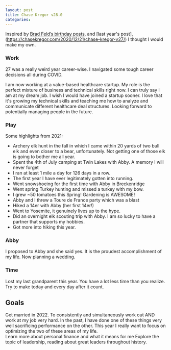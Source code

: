 ```yaml
---
layout: post
title: Chase Kregor v28.0
categories: 
---
```


Inspired by [Brad Feld’s birthday posts](https://feld.com/archives/2020/12/bfeld-v55-0.html), and [last year's post],(https://chasekregor.com/2020/12/21/chase-kregor-v27/) I thought I would make my own.

### Work

27 was a really weird year career-wise. I navigated some tough career decisions all during COVID. 

I am now working at a value-based healthcare startup. My role is the perfect mixture of business and technical skills right now. I can truly say I am at my dream job. I wish I would have joined a startup sooner. I love that it's growing my technical skills and teaching me how to analyze and communicate different healthcare deal structures. Looking forward to potentially managing people in the future. 

### Play

Some highlights from 2021:
- Archery elk hunt in the fall in which I came within 20 yards of two bull elk and even closer to a bear, unfortunately. Not getting one of those elk is going to bother me all year. 
- Spent the 4th of July camping at Twin Lakes with Abby. A memory I will never forget
- I ran at least 1 mile a day for 126 days in a row. 
- The first year I have ever legitimately gotten into running.
- Went snowshoeing for the first time with Abby in Breckenridge
- Went spring Turkey hunting and missed a turkey with my bow. 
- I grew ~50 tomatoes this Spring! Gardening is AWESOME!
- Abby and I threw a Toure de France party which was a blast
- Hiked a 14er with Abby (her first 14er!)
- Went to Yosemite, it genuinely lives up to the hype. 
- Did an overnight elk scouting trip with Abby. I am so lucky to have a partner that supports my hobbies. 
- Got more into hiking this year. 

### Abby

I proposed to Abby and she said yes. It is the proudest accomplishment of my life. Now planning a wedding. 

### Time

Lost my last grandparent this year. You have a lot less time than you realize. Try to make today and every day after it count. 

## Goals
Get married in 2022.
To consistently and simultaneously work out AND work at my job very hard. In the past, I have done one of these things very well sacrificing performance on the other. This year I really want to focus on optimizing the two of these areas of my life.  
Learn more about personal finance and what it means for me
Explore the topic of leadership, reading about great leaders throughout history. 
